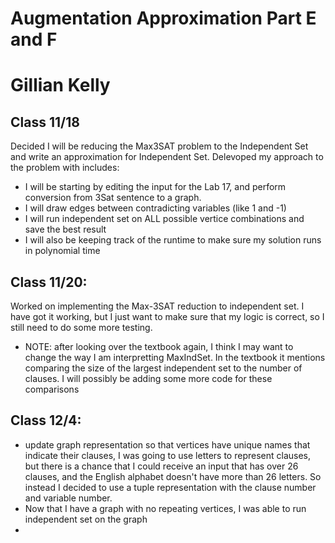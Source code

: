 # Augmentation Approximation Part E and F 
# Gillian Kelly

## Class 11/18
Decided I will be reducing the Max3SAT problem to the Independent Set and write an approximation for Independent Set. 
Delevoped my approach to the problem with includes:
- I will be starting by editing the input for the Lab 17, and perform conversion from 3Sat sentence to a graph.
- I will draw edges between contradicting variables (like 1 and -1)
- I will run independent set on ALL possible vertice combinations and save the best result 
- I will also be keeping track of the runtime to make sure my solution runs in polynomial time 

## Class 11/20:
Worked on implementing the Max-3SAT reduction to independent set. I have got it working, but I just want to make sure that my logic
is correct, so I still need to do some more testing.
- NOTE: after looking over the textbook again, I think I may want to change the way I am interpretting MaxIndSet. In the textbook it mentions
comparing the size of the largest independent set to the number of clauses. I will possibly be adding some more code for these comparisons 

## Class 12/4:
- update graph representation so that vertices have unique names that indicate their clauses, I was going to use letters to represent clauses, but there is a chance that I 
could receive an input that has over 26 clauses, and the English alphabet doesn't have more than 26 letters. So instead I decided to use a tuple representation with the clause number and variable number. 
- Now that I have a graph with no repeating vertices, I was able to run independent set on the graph
- 